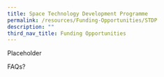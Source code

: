 ```yaml
---
title: Space Technology Development Programme
permalink: /resources/Funding-Opportunities/STDP
description: ""
third_nav_title: Funding Opportunities
---
```

Placeholder

FAQs?